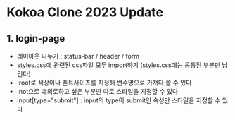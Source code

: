 # Kokoa Clone 2023 Update

## 1. login-page

- 레이아웃 나누기 : status-bar / header / form
- styles.css에 관련된 css파일 모두 import하기 (styles.css에는 공통된 부분만 남긴다)
- :root로 색상이나 폰트사이즈를 지정해 변수명으로 가져다 쓸 수 있다
- :not으로 예외로하고 싶은 부분만 따로 스타일을 지정할 수 있다
- input[type="submit"] : input의 type이 submit인 속성만 스타일을 지정할 수 있다
